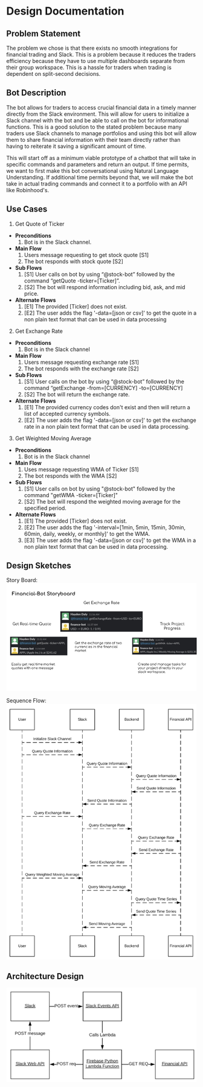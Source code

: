 # Design Documentation

## Problem Statement

The problem we chose is that there exists no smooth integrations for financial trading and Slack. This is a problem because it reduces the traders efficiency because they have to use multiple dashboards separate from their group workspace. This is a hassle for traders when trading is dependent on split-second decisions.

## Bot Description

The bot allows for traders to access crucial financial data in a timely manner directly from the Slack environment. This will allow for users to initialize a Slack channel with the bot and be able to call on the bot for informational functions. This is a good solution to the stated problem because many traders use Slack channels to manage portfolios and using this bot will allow them to share financial information with their team directly rather than having to reiterate it saving a significant amount of time.

This will start off as a minimum viable prototype of a chatbot that will take in specific commands and parameters and return an output. If time permits, we want to first make this bot conversational using Natural Language Understanding. If additional time permits beyond that, we will make the bot take in actual trading commands and connect it to a portfolio with an API like Robinhood's.

## Use Cases

1. Get Quote of Ticker
  * **Preconditions**
    1. Bot is in the Slack channel.
  * **Main Flow**
    1. Users message requesting to get stock quote [S1]
    2. The bot responds with stock quote [S2]
  * **Sub Flows**
    1. [S1]  User calls on bot by using “@stock-bot” followed by the command “getQuote -ticker=[Ticker]”.
    2. [S2] The bot will respond information including bid, ask, and mid price.
  * **Alternate Flows**
    1. [E1] The provided [Ticker] does not exist.
    2. [E2] The user adds the flag '-data=[json or csv]' to get the quote in a non plain text format that can be used in data processing

2. Get Exchange Rate
  * **Preconditions**
    1. Bot is in the Slack channel
  * **Main Flow**
    1. Users message requesting exchange rate [S1]
    2. The bot responds with the exchange rate [S2]
  * **Sub Flows**
    1. [S1] User calls on the bot by using “@stock-bot” followed by the command “getExchange -from=[CURRENCY] -to=[CURRENCY]
    2. [S2] The bot will return the exchange rate.
  * **Alternate Flows**
    1. [E1] The provided currency codes don't exist and then will return a list of accepted currency symbols.
    2. [E2] The user adds the flag '-data=[json or csv]' to get the exchange rate in a non plain text format that can be used in data processing.

3. Get Weighted Moving Average
  * **Preconditions**
    1. Bot is in the Slack channel
  * **Main Flow**
    1. Uses message requesting WMA of Ticker [S1]
    2. The bot responds with the WMA [S2]
  * **Sub Flows**
    1. [S1] User calls on bot by using "@stock-bot" followed by the command "getWMA -ticker=[Ticker]"
    2. [S2] The bot will respond the weighted moving average for the specified period.
  * **Alternate Flows**
    1. [E1] The provided [Ticker] does not exist.
    2. [E2] The user adds the flag '-interval=[1min, 5min, 15min, 30min, 60min, daily, weekly, or monthly]' to get the WMA.
    3. [E3] The user adds the flag '-data=[json or csv]' to get the WMA in a non plain text format that can be used in data processing.

## Design Sketches

Story Board:
![](designAssets/sb.png)

Sequence Flow:
![](designAssets/sf.png)

## Architecture Design

![](designAssets/ad.png)
